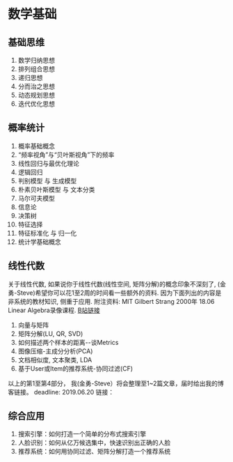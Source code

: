 # 数学基础

## 基础思维

1. 数学归纳思想
2. 排列组合思想
3. 递归思想
4. 分而治之思想
5. 动态规划思想
6. 迭代优化思想

## 概率统计

1. 概率基础概念
2. “频率视角”与“贝叶斯视角”下的频率
3. 线性回归与最优化理论
4. 逻辑回归
5. 判别模型 与 生成模型
6. 朴素贝叶斯模型 与 文本分类
7. 马尔可夫模型
8. 信息论
9. 决策树
10. 特征选择
11. 特征标准化 与 归一化
12. 统计学基础概念

## 线性代数

关于线性代数, 如果说你于线性代数(线性空间, 矩阵分解)的概念印象不深刻了, (金勇-Steve)希望你可以花1至2周的时间看一些额外的资料. 因为下面列出的内容是非系统的教材知识, 侧重于应用.
附注资料: MIT  Gilbert Strang 2000年 18.06 Linear Algebra录像课程.
[B站链接](https://www.bilibili.com/video/av15463995?from=search&seid=16280675537080029434)


1. 向量与矩阵
2. 矩阵分解(LU, QR, SVD)
3. 如何描述两个样本的距离--谈Metrics
4. 图像压缩-主成分分析(PCA)
5. 文档相似度, 文本聚类, LDA
6. 基于User或Item的推荐系统-协同过滤(CF)


以上的第1至第4部分， 我(金勇-Steve）将会整理至1~2篇文章，届时给出我的博客链接。 
deadline: 2019.06.20 
链接： 

## 综合应用

1. 搜索引擎：如何打造一个简单的分布式搜索引擎
2. 人脸识别：如何从亿万候选集中，快速识别出正确的人脸
3. 推荐系统：如何用协同过滤、矩阵分解打造一个推荐系统